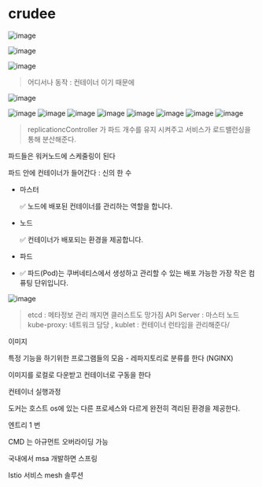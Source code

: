 # crudee

![image](https://user-images.githubusercontent.com/90130141/155438904-23d10357-cda9-452d-b93a-3882c08dca3d.png)


![image](https://user-images.githubusercontent.com/90130141/155438860-9538c7e7-5cfb-4345-a80b-1c93116522d9.png)

![image](https://user-images.githubusercontent.com/90130141/155438884-497ebba3-6979-43b3-94d3-e15db094c100.png)
> 어디서나 동작 : 컨테이너 이기 때문에 

![image](https://user-images.githubusercontent.com/90130141/155439471-f2b67da9-a558-4183-aa40-1e37ce9fc6d6.png)


![image](https://user-images.githubusercontent.com/90130141/155439928-90d26b21-8621-4394-9518-5f0df4e88ceb.png)
![image](https://user-images.githubusercontent.com/90130141/155440354-a3cf7c1c-8156-4c60-8188-26b77f45a248.png)
![image](https://user-images.githubusercontent.com/90130141/155443048-83cf0a36-1598-4578-9878-b3ae1ee3ccf0.png)
![image](https://user-images.githubusercontent.com/90130141/155443961-8dda5431-5193-456c-884d-1191d0f54461.png)
![image](https://user-images.githubusercontent.com/90130141/155444108-9ead4730-af51-4ac3-a4d1-bb0e05fc506c.png)
![image](https://user-images.githubusercontent.com/90130141/155445089-c1a4471d-b739-448c-a1aa-1cd83a2f2f51.png)
![image](https://user-images.githubusercontent.com/90130141/155447415-62df1931-66c1-4c61-b247-ace1d426fc9d.png)
![image](https://user-images.githubusercontent.com/90130141/155455998-4fb4fe26-1cef-4de6-ba07-5fdc3b7665fc.png)

> replicationcController 가 파드 개수를 유지 시켜주고
> 서비스가 로드밸런싱을 통해 분산해준다.


파드들은 워커노드에 스케줄링이 된다





파드 안에 컨테이너가 들어간다 : 신의 한 수 


- 마스터
    
    <aside>
    ✅ 노드에 배포된 컨테이너를 관리하는 역할을 합니다.
    
    </aside>
    
- 노드
    
    <aside>
    ✅ 컨테이너가 배포되는 환경을 제공합니다.
    
    </aside>
    
- 파드
- 
    <aside>
    ✅ 파드(Pod)는 쿠버네티스에서 생성하고 관리할 수 있는 배포 가능한 가장 작은 컴퓨팅 단위입니다.
    
    </aside>

![image](https://user-images.githubusercontent.com/90130141/155440089-e6a91ea1-ede6-45c4-88c9-75c847e305da.png)
> etcd : 메타정보 관리 깨지면 클러스트도 망가짐
> API Server : 마스터 노드 
> kube-proxy: 네트워크 담당 ,
> kublet : 컨테이너 런타임을 관리해준다/

이미지

특정 기능을 하기위한 프로그램들의 모음 - 
레파지토리로 분류를 한다 (NGINX) 


이미지를 로컬로 다운받고 컨테이너로 구동을 한다

컨테이너 실행과정

도커는 호스트 os에 있는 다른 프로세스와 다르게 완전히 격리된 환경을 제공한다.

 엔트리 1 번

CMD 는 아규먼트 오버라이딩 가능 

국내에서 msa 개발하면 스프링

Istio 서비스 mesh 솔루션 	



